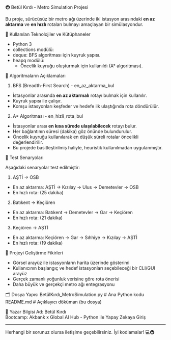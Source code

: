 🚇 Betül Kırdı - Metro Simulation Projesi

Bu proje, sürücüsüz bir metro ağı üzerinde iki istasyon arasındaki **en az aktarma** ve **en hızlı** rotaları bulmayı amaçlayan bir simülasyondur.

 🔧 Kullanılan Teknolojiler ve Kütüphaneler
- Python 3
- collections modülü:
 -  deque: BFS algoritması için kuyruk yapısı.
- heapq modülü:
  - Öncelik kuyruğu oluşturmak için kullanıldı (A* algoritması).

📌 Algoritmaların Açıklamaları

1. BFS (Breadth-First Search) - en_az_aktarma_bul
- İstasyonlar arasında **en az aktarmalı** rotayı bulmak için kullanılır.
- Kuyruk yapısı ile çalışır.
- Komşu istasyonları keşfeder ve hedefe ilk ulaştığında rota döndürülür.

2. A* Algoritması - en_hizli_rota_bul
- İstasyonlar arası **en kısa sürede ulaşılabilecek** rotayı bulur.
- Her bağlantının süresi (dakika) göz önünde bulundurulur.
- Öncelik kuyruğu kullanılarak en düşük süreli rotalar öncelikli değerlendirilir.
- Bu projede basitleştirilmiş haliyle, heuristik kullanılmadan uygulanmıştır.

 🧪 Test Senaryoları

Aşağıdaki senaryolar test edilmiştir:

1. AŞTİ -> OSB
- En az aktarma: AŞTİ → Kızılay → Ulus → Demetevler → OSB
- En hızlı rota: (25 dakika)

2. Batıkent -> Keçiören
- En az aktarma: Batıkent → Demetevler → Gar → Keçiören
- En hızlı rota: (21 dakika)

3. Keçiören -> AŞTİ
- En az aktarma: Keçiören → Gar → Sıhhiye → Kızılay → AŞTİ
- En hızlı rota: (19 dakika)

 🚀 Projeyi Geliştirme Fikirleri
- Görsel arayüz ile istasyonların harita üzerinde gösterimi
- Kullanıcının başlangıç ve hedef istasyonları seçebileceği bir CLI/GUI arayüz
- Gerçek zamanlı yoğunluk verisine göre rota önerisi
- Daha büyük ve gerçekçi metro ağı entegrasyonu

 🗂️ Dosya Yapısı
BetülKırdı_MetroSimulation.py  # Ana Python kodu
README.md                      # Açıklayıcı döküman (bu dosya)

🧠 Yazar Bilgisi
Ad: Betül Kırdı  
Bootcamp: Akbank x Global AI Hub - Python ile Yapay Zekaya Giriş

---
Herhangi bir sorunuz olursa iletişime geçebilirsiniz. İyi kodlamalar! 💻🚇

